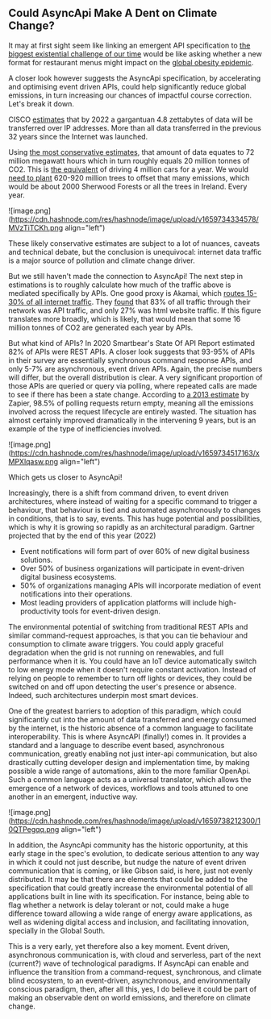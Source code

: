 ## Could AsyncApi Make A Dent on Climate Change?

It may at first sight seem like linking an emergent API specification to [the biggest existential challenge of our time](https://www.theguardian.com/environment/2021/nov/01/david-attenborough-urges-leaders-at-cop26-to-be-motivated-by-hope-not-fear) would be like asking whether a new format for restaurant menus might impact on the [global obesity epidemic](https://www.worldobesity.org/news/one-billion-people-globally-estimated-to-be-living-with-obesity-by-2030).

A closer look however suggests the AsyncApi specification, by accelerating and optimising event driven APIs, could help significantly reduce global emissions, in turn increasing our chances of impactful course correction. Let's break it down. 

CISCO [estimates](https://www.networkworld.com/article/3323063/cisco-predicts-nearly-5-zettabytes-of-ip-traffic-per-year-by-2022.html) that by 2022 a gargantuan 4.8 zettabytes of data will be transferred over IP addresses. More than all data transferred in the previous 32 years since the Internet was launched. 

Using [the most conservative estimates](https://www.cmswire.com/digital-experience/calculating-the-pollution-effect-of-data/), that amount of data equates to 72 million megawatt hours which in turn roughly equals 20 million tonnes of CO2. This is [the equivalent](https://www.epa.gov/energy/greenhouse-gas-equivalencies) of driving 4 million cars for a year. We would [need to plant](https://www.encon.be/en/calculation-co2-offsetting-trees) 620-920 million trees to offset that many emissions, which would be about 2000 Sherwood Forests or all the trees in Ireland. Every year.  

![image.png](https://cdn.hashnode.com/res/hashnode/image/upload/v1659734334578/MVzTiTCKh.png align="left")

These likely conservative estimates are subject to a lot of nuances, caveats and technical debate, but the conclusion is unequivocal: internet data traffic is a major source of pollution and climate change driver.

But we still haven't made the connection to AsyncApi! The next step in estimations is to roughly calculate how much of the traffic above is mediated specifically by APIs. One good proxy is Akamai, which [routes 15-30% of all internet traffic](https://www.slintel.com/tech/cdn/akamai-market-share). They [found](https://www.akamai.com/site/it/documents/state-of-the-internet/state-of-the-internet-security-retail-attacks-and-api-traffic-report-2019.pdf) that 83% of all traffic through their network was API traffic, and only 27% was html website traffic. If this figure translates more broadly, which is likely, that would mean that some 16 million tonnes of CO2 are generated each year by APIs.

But what kind of APIs? In 2020 Smartbear's State Of API Report estimated 82% of APIs were REST APIs. A closer look suggests that 93-95% of APIs in their survey are essentially synchronous command response APIs, and only 5-7% are asynchronous, event driven APIs.  Again, the precise numbers will differ, but the overall distribution is clear.  A very significant proportion of those APIs are queried or query via polling, where repeated calls are made to see if there has been a state change. According to [a 2013 estimate](https://nordicapis.com/stop-polling-and-consider-using-rest-hooks/) by Zapier, 98.5% of polling requests return empty, meaning all the emissions involved across the request lifecycle are entirely wasted. The situation has almost certainly improved dramatically in the intervening 9 years, but is an example of the type of inefficiencies involved.


![image.png](https://cdn.hashnode.com/res/hashnode/image/upload/v1659734517163/xMPXlqasw.png align="left")

Which gets us closer to AsyncApi!

Increasingly, there is a shift from command driven, to event driven architectures, where instead of waiting for a specific command to trigger a behaviour, that behaviour is tied and automated asynchronously to changes in conditions, that is to say, events. This has huge potential and possibilities, which is why it is growing so rapidly as an architectural paradigm. Gartner projected that by the end of this year (2022) 

- Event notifications will form part of over 60% of new digital business solutions.
- Over 50% of business organizations will participate in event-driven digital business ecosystems.
- 50% of organizations managing APIs will incorporate mediation of event notifications into their operations.
- Most leading providers of application platforms will include high-productivity tools for event-driven design.

The environmental potential of switching from traditional REST APIs and similar command-request approaches, is that you can tie behaviour and consumption to climate aware triggers. You could apply graceful degradation when the grid is not running on renewables, and full performance when it is. You could have an IoT device automatically switch to low energy mode when it doesn't require constant activation. Instead of relying on people to remember to turn off lights or devices, they could be switched on and off upon detecting the user's presence or absence. Indeed, such architectures underpin most smart devices.

One of the greatest barriers to adoption of this paradigm, which could significantly cut into the amount of data transferred and energy consumed by the internet, is the historic absence of a common language to facilitate interoperability. This is where AsyncAPI (finally!) comes in. It provides a standard and a language to describe event based, asynchronous communication, greatly enabling not just inter-api communication, but also drastically cutting developer design and implementation time, by making possible a wide range of automations, akin to the more familiar OpenApi.  Such a common language acts as a universal translator, which allows the emergence of a network of devices, workflows and tools attuned to one another in an emergent, inductive way.


![image.png](https://cdn.hashnode.com/res/hashnode/image/upload/v1659738212300/10QTPegqq.png align="left")

In addition, the AsyncApi community has the historic opportunity, at this early stage in the spec's evolution, to dedicate serious attention to any way in which it could not just describe, but nudge the nature of event driven communication that is coming, or like Gibson said, is here, just not evenly distributed. It may be that there are elements that could be added to the specification that could greatly increase the environmental potential of all applications built in line with its specification. For instance, being able to flag whether a network is delay tolerant or not, could make a huge difference toward allowing a wide range of energy aware applications, as well as widening digital access and inclusion, and facilitating innovation, specially in the Global South.

This is a very early, yet therefore also a key moment. Event driven, asynchronous communication is, with cloud and serverless, part of the next (current?) wave of technological paradigms. If AsyncApi can enable and influence the transition from a command-request, synchronous, and climate blind ecosystem, to an event-driven, asynchronous, and environmentally conscious paradigm, then, after all this, yes, I do believe it could be part of making an observable dent on world emissions, and therefore on climate change.
